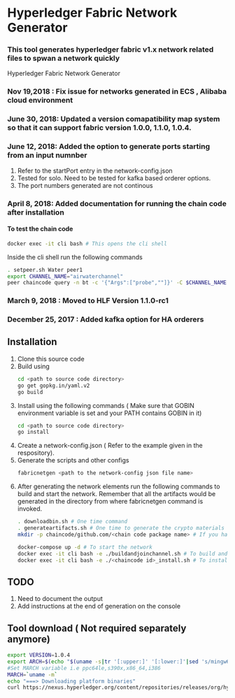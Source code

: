 # Hyperledger Fabric Network Generator
### This tool generates hyperledger fabric v1.x network related files to spwan a network quickly
Hyperledger Fabric Network Generator
### Nov 19,2018 : Fix issue for networks generated in ECS , Alibaba cloud environment
### June 30, 2018: Updated a version comapatibility map system so that it can support fabric version 1.0.0, 1.1.0, 1.0.4.  
### June 12, 2018: Added the option to generate ports starting from an input numnber
1. Refer to the startPort entry in the network-config.json
2. Tested for solo. Need to be tested for kafka based orderer options. 
3. The port numbers generated are not continous 
### April 8, 2018: Added documentation for running the chain code after installation 

 #### To test the chain code 
 ```sh 
 docker exec -it cli bash # This opens the cli shell
 ```
 Inside the cli shell run the following commands
 ```sh
 . setpeer.sh Water peer1 
 export CHANNEL_NAME="airwaterchannel"
 peer chaincode query -n bt -c '{"Args":["probe",""]}' -C $CHANNEL_NAME
 ```
 
### March 9, 2018 : Moved to HLF Version 1.1.0-rc1
### December 25, 2017 : Added kafka option for HA orderers

## Installation 
1. Clone this source code
2. Build using 
    ```sh
    cd <path to source code directory>
    go get gopkg.in/yaml.v2
    go build
    ```
3. Install using  the following commands ( Make sure that GOBIN environment variable is set and your PATH contains GOBIN in it)
    ```sh
    cd <path to source code directory>
    go install
    ```
4. Create a network-config.json ( Refer to the example given in the respository).
5. Generate the scripts and other configs
    ```sh
    fabricnetgen <path to the network-config json file name>
    ```
6. After generating the network elements run the following commands to build and start the network. Remember that all the artifacts would be generated in the directory from where fabricnetgen command is invoked.
    ```sh
    . downloadbin.sh # One time command
    . generateartifacts.sh # One time to generate the crypto materials
    mkdir -p chaincode/github.com/<chain code package name> # If you have more that one chain code , then you need to repeat this step for each chain code pakage.
    
    docker-compose up -d # To start the network
    docker exec -it cli bash -e ./buildandjoinchannel.sh # To build and join channel
    docker exec -it cli bash -e ./<chaincode id>_install.sh # To install the chain code
    
    ```

## TODO
1. Need to document the output
2. Add instructions at the end of generation on the console

## Tool download ( Not required separately anymore)

```sh
export VERSION=1.0.4
export ARCH=$(echo "$(uname -s|tr '[:upper:]' '[:lower:]'|sed 's/mingw64_nt.*/windows/')-$(uname -m | sed 's/x86_64/amd64/g')" | awk '{print tolower($0)}')
#Set MARCH variable i.e ppc64le,s390x,x86_64,i386
MARCH=`uname -m`
echo "===> Downloading platform binaries"
curl https://nexus.hyperledger.org/content/repositories/releases/org/hyperledger/fabric/hyperledger-fabric/${ARCH}-${VERSION}/hyperledger-fabric-${ARCH}-${VERSION}.tar.gz | tar xz



```
